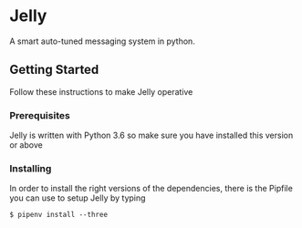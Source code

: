 # Jelly
A smart auto-tuned messaging system in python.

## Getting Started
Follow these instructions to make Jelly operative

### Prerequisites
Jelly is written with Python 3.6 so make sure you have installed this version or above

### Installing
In order to install the right versions of the dependencies, there is the Pipfile you can use to setup Jelly by typing

```
$ pipenv install --three
```
